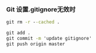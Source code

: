 ### Git 设置.gitignore无效时

```cmd
git rm -r --cached .

git add .
git commit -m 'update gitignore'
git push origin master
```

